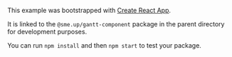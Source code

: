 This example was bootstrapped with [Create React App](https://github.com/facebook/create-react-app).

It is linked to the `@sme.up/gantt-component` package in the parent directory for development purposes.

You can run `npm install` and then `npm start` to test your package.
